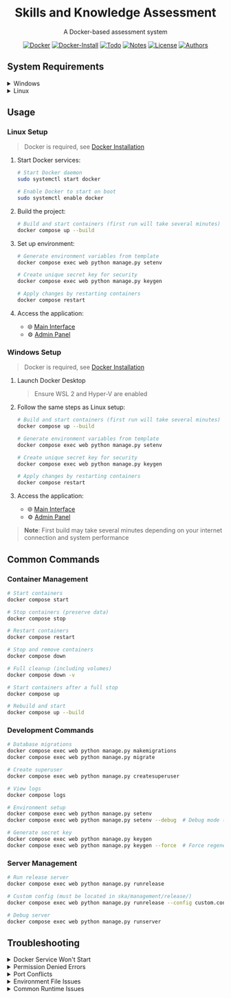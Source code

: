 <div align="center">

# Skills and Knowledge Assessment

A Docker-based assessment system

[![Docker][Docker-badge]][Docker-url]
[![Docker-Install][Docker-Install-badge]][Docker-Install-url]
[![Todo][Todo-badge]][Todo-url]
[![Notes][Notes-badge]][Notes-url]
[![License][License-badge]][License-url]
[![Authors][Authors-badge]][Authors-url]

</div>

## System Requirements

<details>
<summary>Windows</summary>

- Windows 10/11
- WSL 2
- Docker Desktop for Windows
- 4GB RAM minimum (8GB recommended)
- Virtualization enabled in BIOS
</details>

<details>
<summary>Linux</summary>

- Any modern Linux distribution (Ubuntu 20.04+, Debian 11+, Fedora 35+, etc.)
- Docker Engine
- Docker Compose
- 2GB RAM minimum (4GB recommended)
</details>

## Usage

### Linux Setup
> Docker is required, see [Docker Installation](DOCKER_INSTALL.md)

1. Start Docker services:
   ```bash
   # Start Docker daemon
   sudo systemctl start docker
   
   # Enable Docker to start on boot
   sudo systemctl enable docker
   ```

2. Build the project:
   ```bash
   # Build and start containers (first run will take several minutes)
   docker compose up --build
   ```

3. Set up environment:
   ```bash
   # Generate environment variables from template
   docker compose exec web python manage.py setenv
   
   # Create unique secret key for security
   docker compose exec web python manage.py keygen
   
   # Apply changes by restarting containers
   docker compose restart
   ```

4. Access the application:
   - 🌐 [Main Interface](http://127.0.0.1:80/)
   - ⚙️ [Admin Panel](http://127.0.0.1:80/admin)

### Windows Setup
> Docker is required, see [Docker Installation](DOCKER_INSTALL.md)

1. Launch Docker Desktop
   > Ensure WSL 2 and Hyper-V are enabled

2. Follow the same steps as Linux setup:
   ```bash
   # Build and start containers (first run will take several minutes)
   docker compose up --build
   
   # Generate environment variables from template
   docker compose exec web python manage.py setenv
   
   # Create unique secret key for security
   docker compose exec web python manage.py keygen
   
   # Apply changes by restarting containers
   docker compose restart
   ```

3. Access the application:
   - 🌐 [Main Interface](http://127.0.0.1:80/)
   - ⚙️ [Admin Panel](http://127.0.0.1:80/admin)

> **Note**: First build may take several minutes depending on your internet connection and system performance

## Common Commands

### Container Management

```bash
# Start containers
docker compose start

# Stop containers (preserve data)
docker compose stop

# Restart containers
docker compose restart

# Stop and remove containers
docker compose down

# Full cleanup (including volumes)
docker compose down -v

# Start containers after a full stop
docker compose up

# Rebuild and start
docker compose up --build
```

### Development Commands

```bash
# Database migrations
docker compose exec web python manage.py makemigrations
docker compose exec web python manage.py migrate

# Create superuser
docker compose exec web python manage.py createsuperuser

# View logs
docker compose logs

# Environment setup
docker compose exec web python manage.py setenv
docker compose exec web python manage.py setenv --debug  # Debug mode (debug runserver is used as an automatic startup server)

# Generate secret key
docker compose exec web python manage.py keygen
docker compose exec web python manage.py keygen --force  # Force regenerate
```

### Server Management

```bash
# Run release server
docker compose exec web python manage.py runrelease

# Custom config (must be located in ska/management/release/)
docker compose exec web python manage.py runrelease --config custom.conf.py

# Debug server
docker compose exec web python manage.py runserver
```

## Troubleshooting

<details>
<summary>Docker Service Won't Start</summary>

### Symptoms
- Docker service fails to start
- `docker` commands return connection errors

### Solution
Check service status and logs:
```bash
# View service status
sudo systemctl status docker

# Check detailed logs
sudo journalctl -xu docker

# Restart service
sudo systemctl restart docker
```
</details>

<details>
<summary>Permission Denied Errors</summary>

### Symptoms
- "Permission denied" when running Docker commands
- Access denied to Docker socket

### Diagnosis
```bash
# Check Docker socket permissions
ls -l /var/run/docker.sock

# View current user groups
groups
```

### Solutions
1. Add user to Docker group (recommended):
   ```bash
   # Add current user to docker group
   sudo usermod -aG docker $USER
   
   # Activate changes
   newgrp docker
   ```

2. Temporary fix (not recommended):
   ```bash
   # Run command with sudo
   sudo docker [command]
   ```
</details>

<details>
<summary>Port Conflicts</summary>

### Symptoms
- "Port is already in use" error
- Container fails to start due to port binding issues

### Solutions
1. Find process using the port:
   ```bash
   # Replace PORT with the conflicting port number
   sudo lsof -i :PORT
   
   # Alternative using netstat
   sudo netstat -tulpn | grep PORT
   ```

2. Resolve the conflict:
   ```bash
   # Kill the process using the port
   sudo kill $(sudo lsof -t -i:PORT)
   
   # Or modify docker-compose.yml to use different ports
   ```
</details>

<details>
<summary>Environment File Issues</summary>

### Symptoms
- Cannot modify .env file
- "Permission denied" when running setenv command

### Solutions
1. Fix permissions:
   ```bash
   # Make .env file writable
   sudo chmod 666 .env
   
   # Or change ownership
   sudo chown $USER:$USER .env
   ```

2. Create new .env file:
   ```bash
   # Backup existing file
   cp .env .env.backup
   
   # Generate new environment file
   docker compose exec web python manage.py setenv
   ```
</details>

<details>
<summary>Common Runtime Issues</summary>

### Container Won't Start
```bash
# View container logs
docker compose logs

# Rebuild containers
docker compose up --build

# Full reset
docker compose down -v
docker compose up --build
```

### Database Connection Issues
```bash
# Check if database container is running
docker compose ps

# Reset database container
docker compose rm -f db
docker compose up -d db
```

### Memory Issues
```bash
# View container resource usage
docker stats

# Clear Docker system
docker system prune -a
docker volume prune
```
</details>

<!-- Badges -->
[Docker-badge]: https://img.shields.io/badge/Docker-2496ED?style=for-the-badge&logo=docker&logoColor=white
[Docker-url]: https://www.docker.com/

[Docker-Install-badge]: https://img.shields.io/badge/DOCKER-Installation-2496ED?style=for-the-badge
[Docker-Install-url]: DOCKER_INSTALL.md

[Todo-badge]: https://img.shields.io/badge/TODO-Roadmap-red?style=for-the-badge
[Todo-url]: TODO.md

[Notes-badge]: https://img.shields.io/badge/NOTES-Documentation-yellow?style=for-the-badge
[Notes-url]: NOTES.md

[License-badge]: https://img.shields.io/badge/License-GPL%20v3-blue.svg?style=for-the-badge
[License-url]: LICENSE

[Authors-badge]: https://img.shields.io/badge/AUTHORS-Contributors-orange?style=for-the-badge
[Authors-url]: AUTHORS.md
